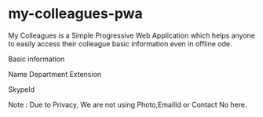 # my-colleagues-pwa

My Colleagues is a Simple Progressive Web Application which helps anyone to easily access their colleague basic information even in offline ode.

Basic information

Name
Department
Extension

SkypeId

Note : Due to Privacy, We are not using Photo,EmailId or Contact No here.